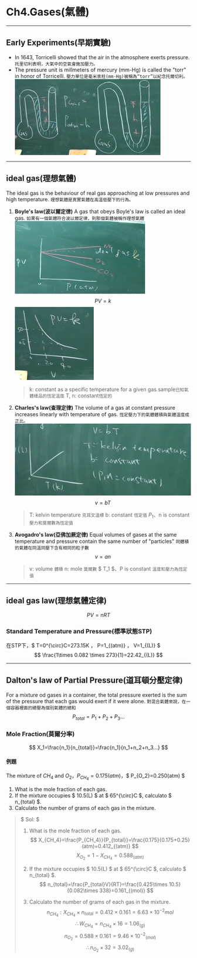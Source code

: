 # Ch4.Gases(氣體)

---

## Early Experiments(早期實驗)

* In 1643, Torricelli showed that the air in the atmosphere exerts pressure.
  `托里切利表明，大氣中的空氣會施加壓力。`
* The pressure unit is millmeters of mercury (mm-Hg) is called the "torr" in honor of Torricelli.
`壓力單位是毫米汞柱(mm-Hg)被稱為“torr”以紀念托爾切利。`
![大氣壓力](./Pictrue/2022-10-09-13-26-47.png)

---

## ideal gas(理想氣體)

The ideal gas is the behaviour of real gas approaching at low pressures and high temperature.
`理想氣體是真實氣體在高溫低壓下的行為。`

1. **Boyle's law(波以爾定律)**
  A gas that obeys Boyle's law is called an ideal gas.
  `如果有一個氣體符合波以爾定律，則那個氣體被稱作理想氣體`
  ![理想氣體與其他氣體的比較](./Pictrue/2022-10-09-13-53-01.png)
  $$ PV=k $$
  ![波以爾定律示意圖](./Pictrue/2022-10-09-13-40-28.png)
    > k: constant as a specific temperature for a given gas sample`已知氣體樣品的恆定溫度`
    > T, n: constant`恆定的`

2. **Charles's law(查理定律)**
  The volume of a gas at constant pressure increases linearly with temperature of gas.
  `恆定壓力下的氣體體積與氣體溫度成正比。`
  ![查理定律](2022-10-09-14-05-12.png)
  $$ v=bT $$
    > T: kelvin temperature `克耳文溫標`
    > b: constant `恆定值`
    > $P_1$、n is constant `壓力和莫爾數為恆定值`

3. **Avogadro's law(亞佛加厥定律)**
  Equal volumes of gases at the same temperature and pressure contain the same number of "particles"
  `同體積的氣體在同溫同壓下含有相同的粒子數`
  $$ v=an $$
    > v: volume `體積`
    > n: mole `莫爾數`
    > $ T_1 $、P is constant `溫度和壓力為恆定值`

---

## ideal gas law(理想氣體定律)

$$ PV=nRT $$

### Standard Temperature and Pressure(標準狀態STP)

在STP下，$ T=0^{\circ}C=273.15K $，$ P=1_{(atm)} $，$ V=1_{(L)} $
$$ \frac{1\times 0.082 \times 273}{1}=22.42_{(L)} $$

---

## Dalton's law of Partial Pressure(道耳頓分壓定律)

For a mixture od gases in a container, the total pressure exerted is the sum of the pressure that each gas would exert if it were alone.
`對混合氣體來說，在一個容器裡面的總壓為個別氣體的總和`
$$ P_{total}=P_1+P_2+P_3... $$

### Mole Fraction(莫爾分率)

$$ X_1=\frac{n_1}{n_{total}}=\frac{n_1}{n_1+n_2+n_3...} $$

#### 例題

The mixture of $CH_4$ and $O_2$，$P_{CH_4}=0.175(atm)$，$ P_{O_2}=0.250(atm) $

1. What is the mole fraction of each gas.
2. If the mixture occupies $ 10.5(L) $ at $ 65^{\circ}C $, calculato $ n_{total} $.
3. Calculato the number of grams of each gas in the mixture.

>$ Sol: $
>
> 1. What is the mole fraction of each gas.
> $$ X_{CH_4}=\frac{P_{CH_4}}{P_{total}}=\frac{0.175}{0.175+0.25}(atm)=0.412_{(atm)} $$ $$ X_{O_2}=1-X_{CH_4}=0.588_{(atm)} $$
>
> 2. If the mixture occupies $ 10.5(L) $ at $ 65^{\circ}C $, calculato $ n_{total} $.
> $$ n_{total}=\frac{P_{total}V}{RT}=\frac{0.425\times 10.5}{0.082\times 338}=0.161_{(mol)} $$
>
> 3. Calculato the number of grams of each gas in the mixture.
> $$ n_{CH_4}:X_{CH_4}\times n_{total}=0.412\times 0.161= 6.63\times 10^{-2}mol $$ $$ \therefore W_{CH_4}=n_{CH_4}\times 16=1.06_{(g)} $$
> $$ n_{O_2}=0.588\times 0.161=9.46\times {10^{-2}}_{(mol)} $$ $$ \therefore n_{O_2}\times 32=3.02_{(g)} $$